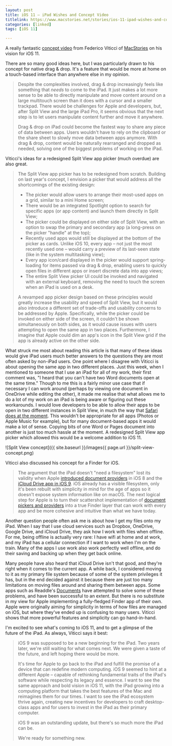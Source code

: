 ```yaml
---
layout: post
title: iOS 11 – iPad Wishes and Concept Video
titlelink: https://www.macstories.net/stories/ios-11-ipad-wishes-and-concept-video/
categories: [linked]
tags: [iOS 11]

---
```


A really fantastic [concept video](https://youtu.be/UyFUDQ5LLZw) from Federico Viticci of [MacStories](https://www.macstories.net/) on his vision for iOS 11.

There are so many good ideas here, but I was particularly drawn to his concept for native drag & drop. It's a feature that would be more at home on a touch-based interface than anywhere else in my opinion. 

> Despite the complexities involved, drag & drop increasingly feels like something that _needs_ to come to the iPad. It just makes a lot more sense to be able to directly manipulate and move content around on a large multitouch screen than it does with a cursor and a smaller trackpad. There would be challenges for Apple and developers, but, after Split View and the large iPad Pro, it seems obvious that the next step is to let users manipulate content further and move it anywhere.
> 
> Drag & drop on iPad could become the fastest way to share any piece of data between apps. Users wouldn't have to rely on the clipboard or the share sheet to slowly move data between apps anymore. With drag & drop, content would be naturally rearranged and dropped as needed, solving one of the biggest problems of working on the iPad.

Viticci's ideas for a redesigned Split View app picker (much overdue) are also great. 

> The Split View app picker has to be redesigned from scratch. Building on last year's concept, I envision a picker that would address all the shortcomings of the existing design:
> 
>  - The picker would allow users to arrange their most-used apps on a grid, similar to a mini Home screen;
>  - There would be an integrated Spotlight option to search for specific apps (or app content) and launch them directly in Split View;
>  - The picker could be displayed on either side of Split View, with an option to swap the primary and secondary app (a long-press on the picker "handle" at the top); 
>  - Recently used apps would still be displayed at the bottom of the picker as cards. Unlike iOS 10, every app – not just the most recently used one – would carry a preview of its last-seen state (like in the system multitasking view);
>  - Every app icon/card displayed in the picker would support spring-loading for items passed via drag & drop, enabling users to quickly open files in different apps or insert discrete data into app views;
>  - The entire Split View picker UI could be invoked and navigated with an external keyboard, removing the need to touch the screen when an iPad is used on a desk.
> 
> A revamped app picker design based on these principles would greatly increase the usability and speed of Split View, but it would also introduce a different set of trade-offs and usability concerns to be addressed by Apple. Specifically, while the picker could be invoked on either side of the screen, it couldn't be shown simultaneously on both sides, as it would cause issues with users attempting to open the same app in two places. Furthermore, I imagine that Apple could dim an app's icon in the Split View grid if the app is already active on the other side.

What struck me most about reading this article is that many of these ideas would give iPad users much better answers to the questions they are most often asked by non-iPad users. One point where I disagree with Viticci is about opening the same app in two different places. Just this week, when I mentioned to someone that I use an iPad for all of my work, their first comment was, "I heard that you can't have two Word documents open at the same time." Though to me this is a fairly minor use case that if necessary I can work around (perhaps by viewing one document in OneDrive while editing the other), it made me realise that what allows me to do a lot of my work on an iPad is being aware or figuring out these workarounds. I would love developers to be able to allow their apps to be open in two different instances in Split View, in much the way that [Safari does at the moment](http://www.imore.com/safari-split-view). This wouldn't be appropriate for all apps (Photos or Apple Music for example), but for many document-based apps it would make a lot of sense. Copying bits of one Word or Pages document into another is just too much hassle at the moment. A redesigned Split View app picker which allowed this would be a welcome addition to iOS 11. 

![Split View concept]({{ site.baseurl }}/images{{ page.url }}/split-view-concept.png)

Viticci also discussed his concept for a Finder for iOS. 

> The argument that the iPad doesn't "need a filesystem" lost its validity when Apple [introduced document providers](https://www.macstories.net/stories/beyond-the-silo-how-apple-plans-to-reinvent-document-management-with-ios-8/) in iOS 8 and the [iCloud Drive app in iOS 9](https://www.macstories.net/stories/ios-9-review/7/#icloud-drive). iOS already has a visible filesystem, only it's been rebuilt with simplicity in mind for the age of apps so it doesn't expose system information like on macOS. The next logical step for Apple is to turn their scattershot implementation of [document pickers and providers](https://www.relay.fm/canvas/2) into a true Finder layer that can work with every app and be more cohesive and intuitive than what we have today.

Another question people often ask me is about how I get my files onto my iPad. When I say that I use cloud services such as Dropbox, OneDrive, Google Drive, and iCloud Drive, they ask how I work with files when offline. For me, being offline is actually very rare: I have wifi at home and at work, and my iPad has a cellular connection if I want to work when I'm on the train. Many of the apps I use work also work perfectly well offline, and do their saving and backing up when they get back online.

Many people have also heard that iCloud Drive isn't that good, and they're right when it comes to the current app. A while back, I considered moving to it as my primary file system because of some of the system privileges it has, but in the end decided against it because there are just too many limitations on moving files around and sharing them between apps. Some apps such as Readdle's [Documents](https://itunes.apple.com/gb/app/documents-5-file-manager-pdf-reader-and-browser/id364901807?mt=8&uo=4&at=1001lsF2) have attempted to solve some of these problems, and have been successful to an extent. But there is no substitute in my view for Apple implementing a fully-fledged Finder app of their own. Apple were originally aiming for simplicity in terms of how files are managed on iOS, but where they've ended up is confusing to many users. Viticci shows that more powerful features and simplicity can go hand-in-hand. 

I'm excited to see what's coming to iOS 11, and to get a glimpse of the future of the iPad. As always, Viticci says it best: 

> iOS 9 was supposed to be a new beginning for the iPad. Two years later, we're still waiting for what comes next. We were given a taste of the future, and left hoping there would be more.
> 
> It's time for Apple to go back to the iPad and fulfill the promise of a device that can redefine modern computing. iOS 9 seemed to hint at a different Apple – capable of rethinking fundamental traits of the iPad's software while respecting its legacy and essence. I want to see the same approach and bold vision in iOS 11, with the iPad growing into a computing platform that takes the best features of the Mac and reimagines them for our times. I want to see the iPad ecosystem thrive again, creating new incentives for developers to craft desktop-class apps and for users to invest in the iPad as their primary computer.
> 
> iOS 9 was an outstanding update, but there's so much more the iPad can be.
> 
> We're ready for something new.
